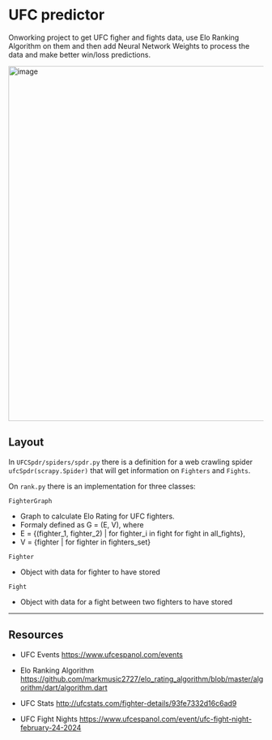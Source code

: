 # UFC predictor

Onworking project to get UFC figher and fights data, use Elo Ranking Algorithm on them and then add Neural Network Weights to process the data and make better win/loss predictions.

<img src="https://github.com/pollyjuice74/UFC-NN/assets/104398042/8fb68ccd-dc7f-43b2-bb89-33c88a0987f8" width="700" alt="image">


## Layout

In `UFCSpdr/spiders/spdr.py` there is a definition for a web crawling spider `ufcSpdr(scrapy.Spider)` that will get information on `Fighters` and `Fights`.

On `rank.py` there is an implementation for three classes:

`FighterGraph` 
- Graph to calculate Elo Rating for UFC fighters. 
- Formaly defined as G = (E, V), where
- E = {(fighter_1, fighter_2) | for fighter_i in fight for fight in all_fights},
- V = {fighter | for fighter in fighters_set}
  
`Fighter`
- Object with data for fighter to have stored

`Fight`
- Object with data for a fight between two fighters to have stored

---

## Resources

- UFC Events
  https://www.ufcespanol.com/events

- Elo Ranking Algorithm
  https://github.com/markmusic2727/elo_rating_algorithm/blob/master/algorithm/dart/algorithm.dart

- UFC Stats
  http://ufcstats.com/fighter-details/93fe7332d16c6ad9

- UFC Fight Nights
  https://www.ufcespanol.com/event/ufc-fight-night-february-24-2024
